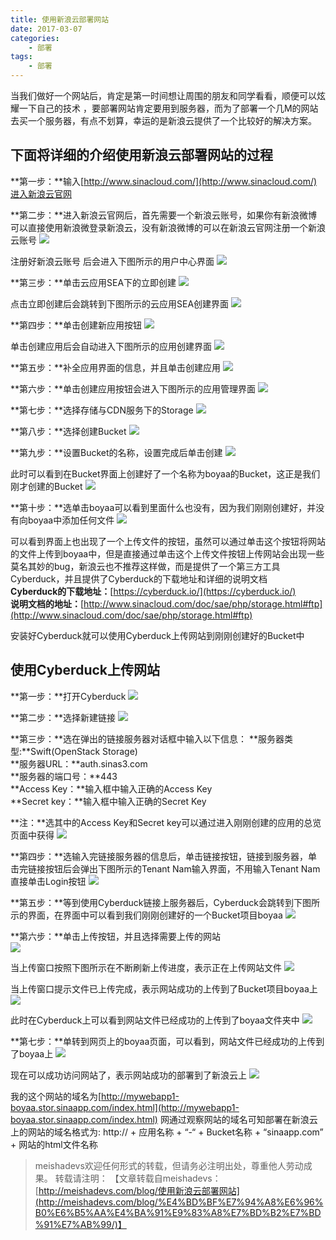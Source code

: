 ```yaml
---
title: 使用新浪云部署网站
date: 2017-03-07
categories:
	- 部署
tags:
	- 部署
---
```


当我们做好一个网站后，肯定是第一时间想让周围的朋友和同学看看，顺便可以炫耀一下自己的技术 ，要部署网站肯定要用到服务器，而为了部署一个几M的网站去买一个服务器，有点不划算，幸运的是新浪云提供了一个比较好的解决方案。
<!--more-->

## 下面将详细的介绍使用新浪云部署网站的过程

**第一步：**输入[http://www.sinacloud.com/](http://www.sinacloud.com/)进入新浪云官网  

**第二步：**进入新浪云官网后，首先需要一个新浪云账号，如果你有新浪微博可以直接使用新浪微登录新浪云，没有新浪微博的可以在新浪云官网注册一个新浪云账号
![](http://oq3pg8pg4.bkt.clouddn.com/20161224104219130.png)

注册好新浪云账号 后会进入下图所示的用户中心界面
![](http://oq3pg8pg4.bkt.clouddn.com/20161224133828862.png)

**第三步：**单击云应用SEA下的立即创建
![](http://oq3pg8pg4.bkt.clouddn.com/20161225194615092.png)

点击立即创建后会跳转到下图所示的云应用SEA创建界面
![](http://oq3pg8pg4.bkt.clouddn.com/20161225195629095.png)

**第四步：**单击创建新应用按钮
![](http://oq3pg8pg4.bkt.clouddn.com/20161225195913268.png)

单击创建应用后会自动进入下图所示的应用创建界面
![](http://oq3pg8pg4.bkt.clouddn.com/20161225201200923.png)

**第五步：**补全应用界面的信息，并且单击创建应用
![](http://oq3pg8pg4.bkt.clouddn.com/20161225201916652.png)

**第六步：**单击创建应用按钮会进入下图所示的应用管理界面
![](http://oq3pg8pg4.bkt.clouddn.com/20161225202141435.png)

**第七步：**选择存储与CDN服务下的Storage
![](http://oq3pg8pg4.bkt.clouddn.com/20161225202539077.png)

**第八步：**选择创建Bucket
![](http://oq3pg8pg4.bkt.clouddn.com/20161225202725641.png)

**第九步：**设置Bucket的名称，设置完成后单击创建
![](http://oq3pg8pg4.bkt.clouddn.com/20161225203020434.png)

此时可以看到在Bucket界面上创建好了一个名称为boyaa的Bucket，这正是我们刚才创建的Bucket
![](http://oq3pg8pg4.bkt.clouddn.com/20161225203302676.png)

**第十步：**选单击boyaa可以看到里面什么也没有，因为我们刚刚创建好，并没有向boyaa中添加任何文件
![](http://oq3pg8pg4.bkt.clouddn.com/20161225204144304.png)

可以看到界面上也出现了一个上传文件的按钮，虽然可以通过单击这个按钮将网站的文件上传到boyaa中，但是直接通过单击这个上传文件按钮上传网站会出现一些莫名其妙的bug，新浪云也不推荐这样做，而是提供了一个第三方工具Cyberduck，并且提供了Cyberduck的下载地址和详细的说明文档  
**Cyberduck的下载地址：**[https://cyberduck.io/](https://cyberduck.io/)  
**说明文档的地址：**[http://www.sinacloud.com/doc/sae/php/storage.html#ftp](http://www.sinacloud.com/doc/sae/php/storage.html#ftp)

安装好Cyberduck就可以使用Cyberduck上传网站到刚刚创建好的Bucket中

## 使用Cyberduck上传网站
**第一步：**打开Cyberduck
![](http://oq3pg8pg4.bkt.clouddn.com/20161225205223713.png)

**第二步：**选择新建链接
![](http://oq3pg8pg4.bkt.clouddn.com/20161225205439090.png)

**第三步：**选在弹出的链接服务器对话框中输入以下信息：
**服务器类型:**Swift(OpenStack Storage)  
**服务器URL：**auth.sinas3.com  
**服务器的端口号：**443  
**Access Key：**输入框中输入正确的Access Key  
**Secret key：**输入框中输入正确的Secret Key

**注：**选其中的Access Key和Secret key可以通过进入刚刚创建的应用的总览页面中获得
![](http://oq3pg8pg4.bkt.clouddn.com/20161225211050849.png)

**第四步：**选输入完链接服务器的信息后，单击链接按钮，链接到服务器，单击完链接按钮后会弹出下图所示的Tenant Nam输入界面，不用输入Tenant Nam直接单击Login按钮
![](http://oq3pg8pg4.bkt.clouddn.com/20161225211524006.png)

**第五步：**等到使用Cyberduck链接上服务器后，Cyberduck会跳转到下图所示的界面，在界面中可以看到我们刚刚创建好的一个Bucket项目boyaa
![](http://oq3pg8pg4.bkt.clouddn.com/20161225211943197.png)

**第六步：**单击上传按钮，并且选择需要上传的网站  
![](http://oq3pg8pg4.bkt.clouddn.com/20161225212604606.png)

当上传窗口按照下图所示在不断刷新上传进度，表示正在上传网站文件
![](http://oq3pg8pg4.bkt.clouddn.com/20161225213226624.png)

当上传窗口提示文件已上传完成，表示网站成功的上传到了Bucket项目boyaa上
![](http://oq3pg8pg4.bkt.clouddn.com/20161225213432474.png)

此时在Cyberduck上可以看到网站文件已经成功的上传到了boyaa文件夹中
![](http://oq3pg8pg4.bkt.clouddn.com/20161225213717604.png)

**第七步：**单转到网页上的boyaa页面，可以看到，网站文件已经成功的上传到了boyaa上
![](http://oq3pg8pg4.bkt.clouddn.com/20161225214004049.png)

现在可以成功访问网站了，表示网站成功的部署到了新浪云上
![](http://oq3pg8pg4.bkt.clouddn.com/20161225214552631.png)

我的这个网站的域名为[http://mywebapp1-boyaa.stor.sinaapp.com/index.html](http://mywebapp1-boyaa.stor.sinaapp.com/index.html)
网通过观察网站的域名可知部署在新浪云上的网站的域名格式为:
http:// + 应用名称 + “-“ + Bucket名称 + “sinaapp.com” + 网站的html文件名称

> meishadevs欢迎任何形式的转载，但请务必注明出处，尊重他人劳动成果。
转载请注明： 【文章转载自meishadevs：[http://meishadevs.com/blog/使用新浪云部署网站](http://meishadevs.com/blog/%E4%BD%BF%E7%94%A8%E6%96%B0%E6%B5%AA%E4%BA%91%E9%83%A8%E7%BD%B2%E7%BD%91%E7%AB%99/)】